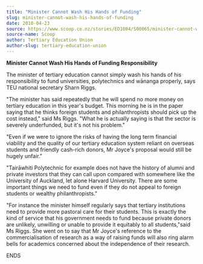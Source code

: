 ```yaml
---
title: "Minister Cannot Wash His Hands of Funding"
slug: minister-cannot-wash-his-hands-of-funding
date: 2010-04-23
source: https://www.scoop.co.nz/stories/ED1004/S00065/minister-cannot-wash-his-hands-of-funding.htm
source-name: Scoop
author: Tertiary Education Union
author-slug: tertiary-education-union
---
```


<p><b>Minister Cannot Wash His Hands of Funding
Responsibility</b></p>

<p>The minister of tertiary education
cannot simply wash his hands of his responsibility to fund
universities, polytechnics and wānanga properly, says TEU
national secretary Sharn Riggs.</p>

<p>"The minister has said
repeatedly that he will spend no more money on tertiary
education in this year's budget.  This morning he is in the
paper saying that he thinks foreign students and
philanthropists should pick up the cost instead," said Ms
Riggs. "What he is actually saying is that the sector is
severely underfunded, but it's not his problem."</p>

<p>"Even if
we were to ignore the risks of having the long term
financial viability and the quality of our tertiary
education system reliant on overseas students and friendly
cash-rich donors, Mr Joyce's proposal would still be hugely
unfair."</p>

<p>"Tairāwhiti Polytechnic for example does not
have the history of alumni and private investors that they
can call upon compared with somewhere like the University of
Auckland, let alone Harvard University.  There are some
important things we need to fund even if they do not appeal
to foreign students or wealthy philanthropists."</p>

<p>"For
instance the minister himself regularly says that tertiary
institutions need to provide more pastoral care for their
students.  This is exactly the kind of service that his
government needs to fund because private donors are
unlikely, unwilling or unable to provide it equitably to all
students,"said Ms Riggs. She went on to say that Mr Joyce's
reference to the commercialisation of research as a way of
raising funds will also ring alarm bells for academics
concerned about the independence of their
research.</p>

<p>ENDS<br><p>

<p></p>